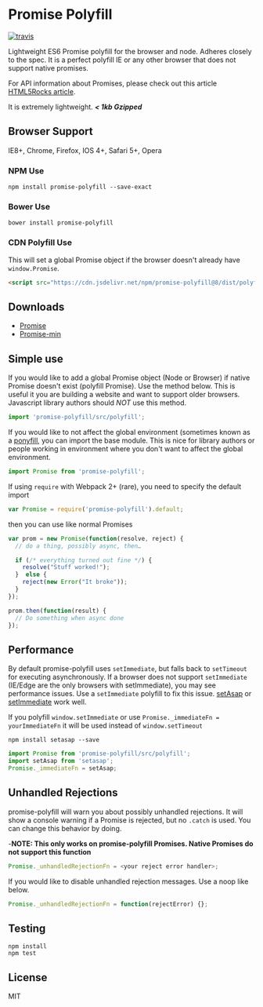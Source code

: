 # Promise Polyfill

[![travis][travis-image]][travis-url]

[travis-image]: https://img.shields.io/travis/taylorhakes/promise-polyfill.svg?style=flat
[travis-url]: https://travis-ci.org/taylorhakes/promise-polyfill

Lightweight ES6 Promise polyfill for the browser and node. Adheres closely to
the spec. It is a perfect polyfill IE or any other browser that does
not support native promises.

For API information about Promises, please check out this article
[HTML5Rocks article](http://www.html5rocks.com/en/tutorials/es6/promises/).

It is extremely lightweight. **_< 1kb Gzipped_**

## Browser Support

IE8+, Chrome, Firefox, IOS 4+, Safari 5+, Opera

### NPM Use

```
npm install promise-polyfill --save-exact
```

### Bower Use

```
bower install promise-polyfill
```

### CDN Polyfill Use

This will set a global Promise object if the browser doesn't already have `window.Promise`.

```html
<script src="https://cdn.jsdelivr.net/npm/promise-polyfill@8/dist/polyfill.min.js"></script>
```

## Downloads

* [Promise](https://raw.github.com/taylorhakes/promise-polyfill/master/dist/polyfill.js)
* [Promise-min](https://raw.github.com/taylorhakes/promise-polyfill/master/dist/polyfill.min.js)

## Simple use

If you would like to add a global Promise object (Node or Browser) if native Promise doesn't exist (polyfill Promise). Use the method below. This is useful it you are building a website and want to support older browsers.
Javascript library authors should _NOT_ use this method.

```js
import 'promise-polyfill/src/polyfill';
```

If you would like to not affect the global environment (sometimes known as a [ponyfill](https://github.com/sindresorhus/ponyfill), you can import the base module. This is nice for library authors or people working in environment where you don't want
to affect the global environment.

```js
import Promise from 'promise-polyfill';
```

If using `require` with Webpack 2+ (rare), you need to specify the default import

```js
var Promise = require('promise-polyfill').default;
```

then you can use like normal Promises

```js
var prom = new Promise(function(resolve, reject) {
  // do a thing, possibly async, then…

  if (/* everything turned out fine */) {
    resolve("Stuff worked!");
  }  else {
    reject(new Error("It broke"));
  }
});

prom.then(function(result) {
  // Do something when async done
});
```

## Performance

By default promise-polyfill uses `setImmediate`, but falls back to `setTimeout`
for executing asynchronously. If a browser does not support `setImmediate`
(IE/Edge are the only browsers with setImmediate), you may see performance
issues. Use a `setImmediate` polyfill to fix this issue.
[setAsap](https://github.com/taylorhakes/setAsap) or
[setImmediate](https://github.com/YuzuJS/setImmediate) work well.

If you polyfill `window.setImmediate` or use `Promise._immediateFn = yourImmediateFn` it will be used instead of `window.setTimeout`

```
npm install setasap --save
```

```js
import Promise from 'promise-polyfill/src/polyfill';
import setAsap from 'setasap';
Promise._immediateFn = setAsap;
```

## Unhandled Rejections

promise-polyfill will warn you about possibly unhandled rejections. It will show
a console warning if a Promise is rejected, but no `.catch` is used. You can
change this behavior by doing.

-**NOTE: This only works on promise-polyfill Promises. Native Promises do not support this function**

```js
Promise._unhandledRejectionFn = <your reject error handler>;
```

If you would like to disable unhandled rejection messages. Use a noop like
below.

```js
Promise._unhandledRejectionFn = function(rejectError) {};
```

## Testing

```
npm install
npm test
```

## License

MIT
